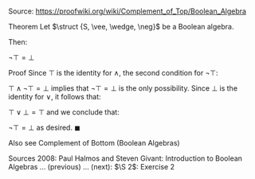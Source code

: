 # 

Source: https://proofwiki.org/wiki/Complement_of_Top/Boolean_Algebra



Theorem
Let $\struct {S, \vee, \wedge, \neg}$ be a Boolean algebra.

Then:

$\neg \top = \bot$


Proof
Since $\top$ is the identity for $\wedge$, the second condition for $\neg \top$:

$\top \wedge \neg \top = \bot$
implies that $\neg \top = \bot$ is the only possibility.
Since $\bot$ is the identity for $\vee$, it follows that:

$\top \vee \bot = \top$
and we conclude that:

$\neg \top = \bot$
as desired.
$\blacksquare$


Also see
Complement of Bottom (Boolean Algebras)


Sources
2008: Paul Halmos and Steven Givant: Introduction to Boolean Algebras ... (previous) ... (next): $\S 2$: Exercise $2$




